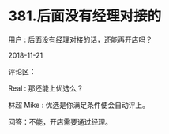 # 381.后面没有经理对接的

用户 : 后面没有经理对接的话，还能再开店吗？

2018-11-21

评论区：

Real : 那还能上优选么？

林超 Mike : 优选是你满足条件便会自动评上。

回答：不能，开店需要通过经理。